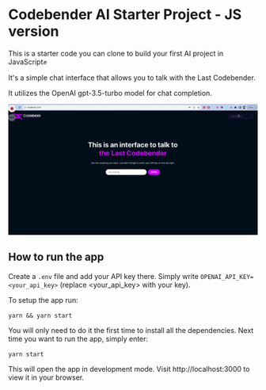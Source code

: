 # Codebender AI Starter Project - JS version

This is a starter code you can clone to build your first AI project in JavaScript✊

It's a simple chat interface that allows you to talk with the Last Codebender.

It utilizes the OpenAI gpt-3.5-turbo model for chat completion.

<img src="app-demo.gif" alt="app homepage" width=600>

## How to run the app

Create a `.env` file and add your API key there.
Simply write `OPENAI_API_KEY=<your_api_key>` (replace <your_api_key> with your key).

To setup the app run:

```
yarn && yarn start
```

You will only need to do it the first time to install all the dependencies.
Next time you want to run the app, simply enter:

```
yarn start
```

This will open the app in development mode. Visit http://localhost:3000 to view it in your browser.

